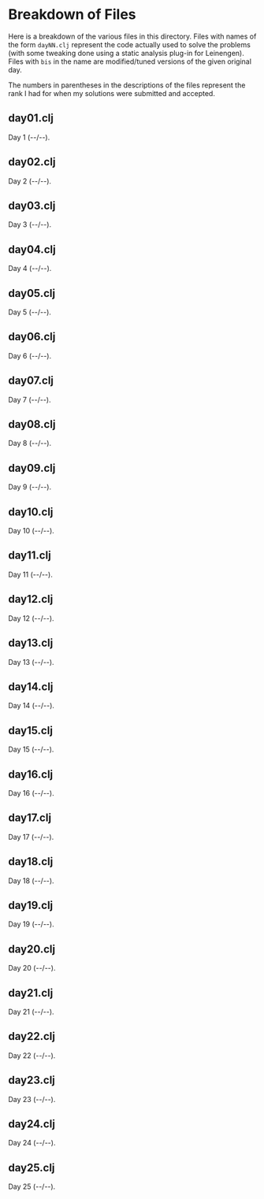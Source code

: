 # Breakdown of Files

Here is a breakdown of the various files in this directory. Files with names of the form `dayNN.clj` represent the code actually used to solve the problems (with some tweaking done using a static analysis plug-in for Leinengen). Files with `bis` in the name are modified/tuned versions of the given original day.

The numbers in parentheses in the descriptions of the files represent the rank I had for when my solutions were submitted and accepted.

## day01.clj

Day 1 (--/--).

## day02.clj

Day 2 (--/--).

## day03.clj

Day 3 (--/--).

## day04.clj

Day 4 (--/--).

## day05.clj

Day 5 (--/--).

## day06.clj

Day 6 (--/--).

## day07.clj

Day 7 (--/--).

## day08.clj

Day 8 (--/--).

## day09.clj

Day 9 (--/--).

## day10.clj

Day 10 (--/--).

## day11.clj

Day 11 (--/--).

## day12.clj

Day 12 (--/--).

## day13.clj

Day 13 (--/--).

## day14.clj

Day 14 (--/--).

## day15.clj

Day 15 (--/--).

## day16.clj

Day 16 (--/--).

## day17.clj

Day 17 (--/--).

## day18.clj

Day 18 (--/--).

## day19.clj

Day 19 (--/--).

## day20.clj

Day 20 (--/--).

## day21.clj

Day 21 (--/--).

## day22.clj

Day 22 (--/--).

## day23.clj

Day 23 (--/--).

## day24.clj

Day 24 (--/--).

## day25.clj

Day 25 (--/--).
